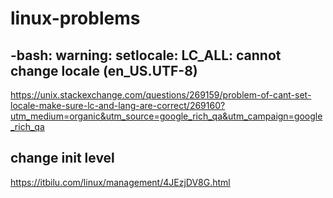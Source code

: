 # linux-problems
## -bash: warning: setlocale: LC_ALL: cannot change locale (en_US.UTF-8)
https://unix.stackexchange.com/questions/269159/problem-of-cant-set-locale-make-sure-lc-and-lang-are-correct/269160?utm_medium=organic&utm_source=google_rich_qa&utm_campaign=google_rich_qa

## change init level
https://itbilu.com/linux/management/4JEzjDV8G.html
